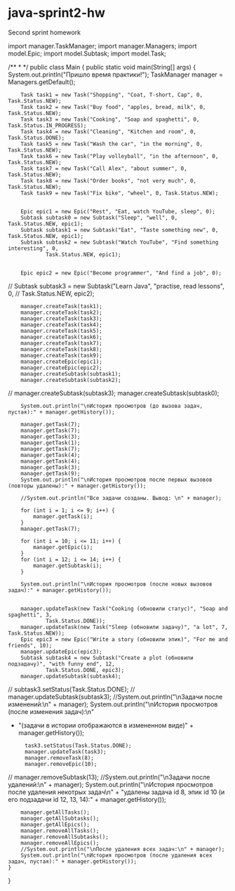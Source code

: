 # java-sprint2-hw
Second sprint homework


import manager.TaskManager;
import manager.Managers;
import model.Epic;
import model.Subtask;
import model.Task;

/**
*
*/
public class Main {
public static void main(String[] args) {
System.out.println("Пришло время практики!");
TaskManager manager = Managers.getDefault();

        Task task1 = new Task("Shopping", "Coat, T-short, Cap", 0, Task.Status.NEW);
        Task task2 = new Task("Buy food", "apples, bread, milk", 0, Task.Status.NEW);
        Task task3 = new Task("Cooking", "Soap and spaghetti", 0, Task.Status.IN_PROGRESS);
        Task task4 = new Task("Cleaning", "Kitchen and room", 0, Task.Status.DONE);
        Task task5 = new Task("Wash the car", "in the morning", 0, Task.Status.NEW);
        Task task6 = new Task("Play volleyball", "in the afternoon", 0, Task.Status.NEW);
        Task task7 = new Task("Call Alex", "about summer", 0, Task.Status.NEW);
        Task task8 = new Task("Order books", "not very much", 0, Task.Status.NEW);
        Task task9 = new Task("Fix bike", "wheel", 0, Task.Status.NEW);


        Epic epic1 = new Epic("Rest", "Eat, watch YouTube, sleep", 0);
        Subtask subtask0 = new Subtask("Sleep", "well", 0, Task.Status.NEW, epic1);
        Subtask subtask1 = new Subtask("Eat", "Taste something new", 0, Task.Status.NEW, epic1);
        Subtask subtask2 = new Subtask("Watch YouTube", "Find something interesting", 0,
                Task.Status.NEW, epic1);


        Epic epic2 = new Epic("Become programmer", "And find a job", 0);
//        Subtask subtask3 = new Subtask("Learn Java", "practise, read lessons", 0,
//                Task.Status.NEW, epic2);

        manager.createTask(task1);
        manager.createTask(task2);
        manager.createTask(task3);
        manager.createTask(task4);
        manager.createTask(task5);
        manager.createTask(task6);
        manager.createTask(task7);
        manager.createTask(task8);
        manager.createTask(task9);
        manager.createEpic(epic1);
        manager.createEpic(epic2);
        manager.createSubtask(subtask1);
        manager.createSubtask(subtask2);
//        manager.createSubtask(subtask3);
manager.createSubtask(subtask0);

        System.out.println("\nИстория просмотров (до вызова задач, пустая):" + manager.getHistory());

        manager.getTask(7);
        manager.getTask(7);
        manager.getTask(3);
        manager.getTask(1);
        manager.getTask(7);
        manager.getTask(4);
        manager.getTask(4);
        manager.getTask(3);
        manager.getTask(9);
        System.out.println("\nИстория просмотров после первых вызовов (повторы удалены):" + manager.getHistory());

        //System.out.println("Все задачи созданы. Вывод: \n" + manager);

        for (int i = 1; i <= 9; i++) {
            manager.getTask(i);
        }
        manager.getTask(7);

        for (int i = 10; i <= 11; i++) {
            manager.getEpic(i);
        }
        for (int i = 12; i <= 14; i++) {
            manager.getSubtask(i);
        }

        System.out.println("\nИстория просмотров (после новых вызовов задач):" + manager.getHistory());


        manager.updateTask(new Task("Cooking (обновили статус)", "Soap and spaghetti", 3,
                Task.Status.DONE));
        manager.updateTask(new Task("Sleep (обновили задачу)", "a lot", 7, Task.Status.NEW));
        Epic epic3 = new Epic("Write a story (обновили эпик)", "For me and friends", 10);
        manager.updateEpic(epic3);
        Subtask subtask4 = new Subtask("Create a plot (обновили подзадачу)", "with funny end", 12,
                Task.Status.DONE, epic3);
        manager.updateSubtask(subtask4);
//        subtask3.setStatus(Task.Status.DONE);
//        manager.updateSubtask(subtask3);
//System.out.println("\nЗадачи после изменений:\n" + manager);
System.out.println("\nИстория просмотров (после изменения задач):\n"
+ "(задачи в истории отображаются в измененном виде)" + manager.getHistory());

        task3.setStatus(Task.Status.DONE);
        manager.updateTask(task3);
        manager.removeTask(8);
        manager.removeEpic(10);
//        manager.removeSubtask(13);
//System.out.println("\nЗадачи после удалений:\n" + manager);
System.out.println("\nИстория просмотров после удаления некотрых задач\n" +
"удалены задача id 8, эпик id 10 (и его подзадачи id 12, 13, 14):" + manager.getHistory());

        manager.getAllTasks();
        manager.getAllSubtasks();
        manager.getAllEpics();
        manager.removeAllTasks();
        manager.removeAllSubtasks();
        manager.removeAllEpics();
        //System.out.println("\nПосле удаления всех задач:\n" + manager);
        System.out.println("\nИстория просмотров (после удаления всех задач, пустая):" + manager.getHistory());
    }
}
